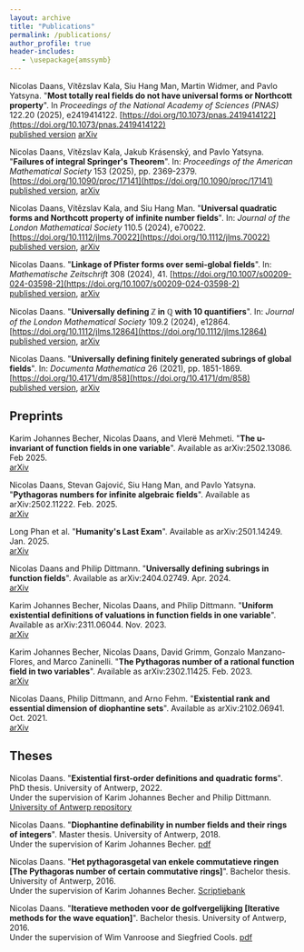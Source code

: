 ```yaml
---
layout: archive
title: "Publications"
permalink: /publications/
author_profile: true
header-includes:
   - \usepackage{amssymb}
---
```


Nicolas Daans, Vı́tězslav Kala, Siu Hang Man, Martin Widmer, and Pavlo Yatsyna. "**Most totally real fields do not have universal forms or Northcott property**". In *Proceedings of the National Academy of Sciences (PNAS)* 122.20 (2025), e2419414122. [https://doi.org/10.1073/pnas.2419414122](https://doi.org/10.1073/pnas.2419414122)  
[published version](https://www.pnas.org/doi/pdf/10.1073/pnas.2419414122)
[arXiv](https://arxiv.org/abs/2409.11082)

Nicolas Daans, Vı́tězslav Kala, Jakub Krásenský, and Pavlo Yatsyna. "**Failures of integral Springer's Theorem**". In: *Proceedings of the American Mathematical Society* 153 (2025), pp. 2369-2379. [https://doi.org/10.1090/proc/17141](https://doi.org/10.1090/proc/17141)  
[published version](https://doi.org/10.1090/proc/17141),
[arXiv](https://arxiv.org/abs/2404.12844)

Nicolas Daans, Vı́tězslav Kala, and Siu Hang Man. "**Universal quadratic forms and Northcott property of infinite number fields**". In: *Journal of the London Mathematical Society* 110.5 (2024), e70022. [https://doi.org/10.1112/jlms.70022](https://doi.org/10.1112/jlms.70022)  
[published version](https://londmathsoc.onlinelibrary.wiley.com/share/CWFKABQHIRKFKWDVFDPW?target=10.1112/jlms.70022),
[arXiv](https://arxiv.org/abs/2308.16721)

Nicolas Daans. "**Linkage of Pfister forms over semi-global fields**". In: *Mathematische Zeitschrift* 308 (2024), 41.  [https://doi.org/10.1007/s00209-024-03598-2](https://doi.org/10.1007/s00209-024-03598-2)  
[published version](https://doi.org/10.1007/s00209-024-03598-2),
[arXiv](https://arxiv.org/abs/2402.10826)

Nicolas Daans. "**Universally defining $\mathbb{Z}$ in $\mathbb{Q}$ with $10$ quantifiers**". In: *Journal of the London Mathematical Society* 109.2 (2024), e12864. [https://doi.org/10.1112/jlms.12864](https://doi.org/10.1112/jlms.12864)  
[published version](https://onlinelibrary.wiley.com/share/author/39Q8EYSVTCDTHNNJDFY9?target=10.1112/jlms.12864), [arXiv](https://arxiv.org/abs/2301.02107)

Nicolas Daans. "**Universally defining finitely generated subrings of global fields**". In: *Documenta Mathematica* 26 (2021), pp. 1851-1869. [https://doi.org/10.4171/dm/858](https://doi.org/10.4171/dm/858)  
[published version](https://ems.press/content/serial-article-files/26638), [arXiv](https://arxiv.org/abs/1812.04372)

## Preprints

Karim Johannes Becher, Nicolas Daans, and Vlerë Mehmeti. "**The u-invariant of function fields in one variable**". Available as arXiv:2502.13086. Feb 2025.  
[arXiv](https://arxiv.org/abs/2502.13086)

Nicolas Daans, Stevan Gajović, Siu Hang Man, and Pavlo Yatsyna. "**Pythagoras numbers for infinite algebraic fields**". Available as arXiv:2502.11222. Feb. 2025.  
[arXiv](https://arxiv.org/abs/2502.11222)

Long Phan et al. "**Humanity's Last Exam**". Available as arXiv:2501.14249. Jan. 2025.  
[arXiv](https://arxiv.org/abs/2501.14249)

Nicolas Daans and Philip Dittmann. "**Universally defining subrings in function fields**". Available as arXiv:2404.02749. Apr. 2024.  
[arXiv](https://arxiv.org/abs/2404.02749)

Karim Johannes Becher, Nicolas Daans, and Philip Dittmann. "**Uniform existential definitions of valuations in function fields in one variable**". Available as arXiv:2311.06044. Nov. 2023.  
[arXiv](https://arxiv.org/abs/2311.06044)

Karim Johannes Becher, Nicolas Daans, David Grimm, Gonzalo Manzano-Flores, and Marco Zaninelli. "**The Pythagoras number of a rational function field in two variables**". Available as arXiv:2302.11425. Feb. 2023.  
[arXiv](https://arxiv.org/abs/2302.11425)

Nicolas Daans, Philip Dittmann, and Arno Fehm. "**Existential rank and essential dimension of diophantine sets**". Available as arXiv:2102.06941. Oct. 2021.  
[arXiv](https://arxiv.org/abs/2102.06941)

## Theses

Nicolas Daans. "**Existential first-order definitions and quadratic forms**". PhD thesis. University of Antwerp, 2022.  
Under the supervision of Karim Johannes Becher and Philip Dittmann.
[University of Antwerp repository](https://hdl.handle.net/10067/1903760151162165141)

Nicolas Daans. "**Diophantine definability in number fields and their rings of integers**". Master thesis. University of Antwerp, 2018.  
Under the supervision of Karim Johannes Becher.
[pdf](/files/masterproef.pdf)

Nicolas Daans. "**Het pythagorasgetal van enkele commutatieve ringen [The Pythagoras number of certain commutative rings]**". Bachelor thesis. University of Antwerp, 2016.  
Under the supervision of Karim Johannes Becher.
[Scriptiebank](https://scriptiebank.be/het-pythagorasgetal-van-enkele-commutatieve-ringen)

Nicolas Daans. "**Iteratieve methoden voor de golfvergelijking [Iterative methods for the wave equation]**". Bachelor thesis. University of Antwerp, 2016.  
Under the supervision of Wim Vanroose and Siegfried Cools.
[pdf](/files/Helmholtzvergelijking.pdf)
